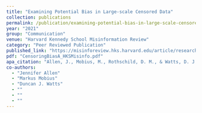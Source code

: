 ```yaml
---
title: "Examining Potential Bias in Large-scale Censored Data"
collection: publications
permalink: /publication/examining-potential-bias-in-large-scale-censored-data
year: "2021"
group: "Communication"
venue: "Harvard Kennedy School Misinformation Review"
category: "Peer Reviewed Publication"
published_link: "https://misinforeview.hks.harvard.edu/article/research-note-examining-potential-bias-in-large-scale-censored-data/"
pdf: "CensoringBiasA_HKSMisinfo.pdf"
apa_citation: "Allen, J., Mobius, M., Rothschild, D. M., & Watts, D. J. (2021). Research note: Examining potential bias in large-scale censored data. Harvard Kennedy School Misinformation Review. https://doi.org/10.37016/mr-2020-74"
co-authors:
  - "Jennifer Allen"
  - "Markus Mobius"
  - "Duncan J. Watts"
  - ""
  - ""
  - ""
---
```


